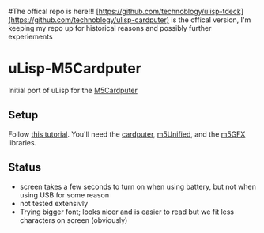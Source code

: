 #The offical repo is here!!!
[https://github.com/technoblogy/ulisp-tdeck](https://github.com/technoblogy/ulisp-cardputer) is the offical version, I'm keeping my repo up for historical reasons and possibly further experiements

# uLisp-M5Cardputer
Initial port of uLisp for the [M5Cardputer](https://docs.m5stack.com/en/core/Cardputer)

## Setup
Follow [this tutorial](https://docs.m5stack.com/en/arduino/m5cardputer/program). You'll need the [cardputer](https://github.com/m5stack/M5Cardputer), [m5Unified](https://github.com/m5stack/M5Unified/tree/master), and the [m5GFX](https://github.com/m5stack/M5GFX/tree/master) libraries.

## Status
- screen takes a few seconds to turn on when using battery, but not when using USB for some reason
- not tested extensivly
- Trying bigger font; looks nicer and is easier to read but we fit less characters on screen (obviously)
